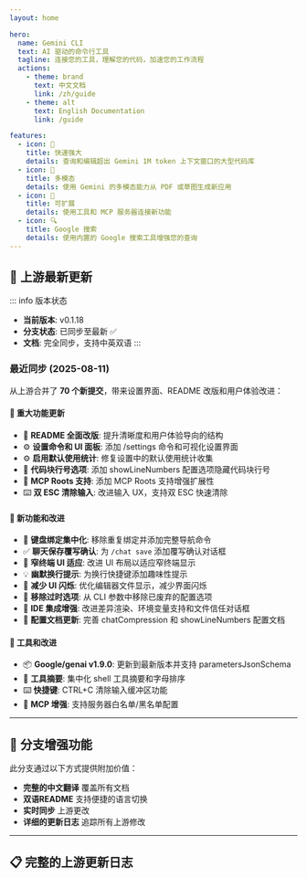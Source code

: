 ```yaml
---
layout: home

hero:
  name: Gemini CLI
  text: AI 驱动的命令行工具
  tagline: 连接您的工具，理解您的代码，加速您的工作流程
  actions:
    - theme: brand
      text: 中文文档
      link: /zh/guide
    - theme: alt
      text: English Documentation
      link: /guide

features:
  - icon: 🚀
    title: 快速强大
    details: 查询和编辑超出 Gemini 1M token 上下文窗口的大型代码库
  - icon: 🎨
    title: 多模态
    details: 使用 Gemini 的多模态能力从 PDF 或草图生成新应用
  - icon: 🔧
    title: 可扩展
    details: 使用工具和 MCP 服务器连接新功能
  - icon: 🔍
    title: Google 搜索
    details: 使用内置的 Google 搜索工具增强您的查询
---
```


## 🔄 上游最新更新

::: info 版本状态
- **当前版本**: v0.1.18
- **分支状态**: 已同步至最新 ✅
- **文档**: 完全同步，支持中英双语
:::

### 最近同步 (2025-08-11)

从上游合并了 **70 个新提交**，带来设置界面、README 改版和用户体验改进：

#### 🚀 重大功能更新
- 📖 **README 全面改版**: 提升清晰度和用户体验导向的结构
- ⚙️ **设置命令和 UI 面板**: 添加 /settings 命令和可视化设置界面
- ⚙️ **启用默认使用统计**: 修复设置中的默认使用统计收集
- 🔢 **代码块行号选项**: 添加 showLineNumbers 配置选项隐藏代码块行号
- 🌟 **MCP Roots 支持**: 添加 MCP Roots 支持增强扩展性
- ⌨️ **双 ESC 清除输入**: 改进输入 UX，支持双 ESC 快速清除

#### 🔧 新功能和改进
- 🔗 **键盘绑定集中化**: 移除重复绑定并添加完整导航命令
- ✅ **聊天保存覆写确认**: 为 `/chat save` 添加覆写确认对话框
- 📱 **窄终端 UI 适应**: 改进 UI 布局以适应窄终端显示
- 💡 **幽默换行提示**: 为换行快捷键添加趣味性提示
- 🚫 **减少 UI 闪烁**: 优化编辑器文件显示，减少界面闪烁
- 🧹 **移除过时选项**: 从 CLI 参数中移除已废弃的配置选项
- 🏢 **IDE 集成增强**: 改进差异渲染、环境变量支持和文件信任对话框
- 🔧 **配置文档更新**: 完善 chatCompression 和 showLineNumbers 配置文档

#### 🔧 工具和改进
- 📦 **Google/genai v1.9.0**: 更新到最新版本并支持 parametersJsonSchema
- 🎯 **工具摘要**: 集中化 shell 工具摘要和字母排序
- ⌨️ **快捷键**: CTRL+C 清除输入缓冲区功能
- 🔧 **MCP 增强**: 支持服务器白名单/黑名单配置

---

## 🌟 分支增强功能

此分支通过以下方式提供附加价值：

- **完整的中文翻译** 覆盖所有文档
- **双语README** 支持便捷的语言切换
- **实时同步** 上游更改
- **详细的更新日志** 追踪所有上游修改

---

## 📋 完整的上游更新日志

<!--@include: ./changelog-content.md-->

